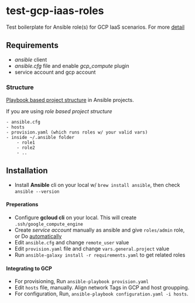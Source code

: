 # test-gcp-iaas-roles

Test boilerplate for Ansible role(s) for GCP IaaS scenarios. For more [detail](https://github.com/ansible-injection/test-gcp-iaas-roles/wiki)

## Requirements
 
- _ansible_ client
- _ansible.cfg_ file and enable _gcp_compute_ plugin
- service account and gcp account

### Structure

[Playbook based project structure](https://github.com/ansible-injection/test-gcp-iaas-roles/wiki/Ansible-playbook-project-structure) in Ansible projects.

If you are using *role based project structure*

```
- ansible.cfg
- hosts
- provision.yaml (which runs roles w/ your valid vars)
- inside ~/.ansible folder
    - role1
    - role2
    - ..
```

## Installation

- Install **Ansible** cli on your local w/ `brew install ansible`, then check `ansible --version`

#### Preperations

- Configure **gcloud cli** on your local. This will create `.ssh/google_compute_engine`
- Create _service account_ manually as ansible and give `roles/admin` role, or Do [automatically](https://github.com/ansible-injection/ansible-gcp-iaas/wiki/Service-Account-Creation-in-GCP)
- Edit `ansible.cfg` and change `remote_user` value
- Edit `provision.yaml` file and change `vars.general.project` value
- Run `ansible-galaxy install -r requirements.yaml` to get related roles

#### Integrating to GCP

- For provisioning, Run `ansible-playbook provision.yaml`
- Edit `hosts` file, manually. Align network Tags in GCP and host groupping.
- For configuration, Run, `ansible-playbook configuration.yaml -i hosts`.

